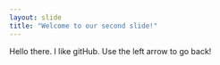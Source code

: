 ```yaml
---
layout: slide
title: "Welcome to our second slide!"
---
```

Hello there. I like gitHub.
Use the left arrow to go back!